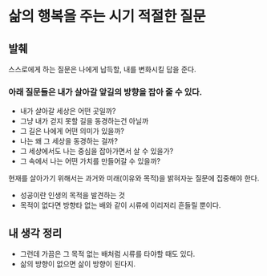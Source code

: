 # 삶의 행복을 주는 시기 적절한 질문 

## 발췌 

스스로에게 하는 질문은 나에게 납득할, 내를 변화시킬 답을 준다.

### 아래 질문들은 내가 살아갈 앞길의 방향을 잡아 줄 수 있다.

- 내가 살아갈 세상은 어떤 곳일까?
- 그냥 내가 걷지 못할 길을 동경하는건 아닐까
- 그 길은 나에게 어떤 의미가 있을까?
- 나는 왜 그 세상을 동경하는 걸까?
- 그 세상에서도 나는 중심을 잡아가면서 살 수 있을가?
- 그 속에서 나는 어떤 가치를 만들어갈 수 있을까?

현재를 살아가기 위해서는 과거와 미래(이유와 목적)을 밝혀자눈 질문에 집중해야 한다. 

* 성공이란 인생의 목적을 발견하는 것
* 목적이 없다면 방향타 없는 배와 같이 시류에 이리저리 흔들릴 뿐이다.

## 내 생각 정리 

* 그런데 가끔은 그 목적 없는 배처럼 시류를 타야할 때도 있다. 
* 삶의 방향이 없으면 삶이 방향이 된다지. 
